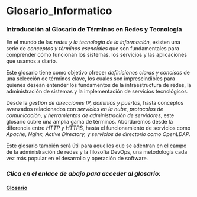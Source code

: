 # Glosario_Informatico

### **Introducción al Glosario de Términos en Redes y Tecnología**

En el mundo de las *redes y la tecnología de la información*, existen una serie de *conceptos y términos esenciales* que son fundamentales para comprender cómo funcionan los sistemas, los servicios y las aplicaciones que usamos a diario. 

Este glosario tiene como objetivo ofrecer *definiciones claras y concisas* de una selección de términos clave, los cuales son imprescindibles para quienes desean entender los fundamentos de la infraestructura de redes, la administración de sistemas y la implementación de servicios tecnológicos.

Desde la *gestión de direcciones IP, dominios y puertos*, hasta conceptos avanzados relacionados con *servicios en la nube*, *protocolos de comunicación*, y *herramientas de administración de servidores*, este glosario cubre una amplia gama de términos. Abordaremos desde la diferencia entre *HTTP y HTTPS*, hasta el funcionamiento de servicios como *Apache, Nginx, Active Directory, y servicios de directorio como OpenLDAP*.

Este glosario también será útil para aquellos que se adentran en el campo de la administración de redes y la filosofía DevOps, una metodología cada vez más popular en el desarrollo y operación de software.

### *Clica en el enlace de abajo para acceder al glosario:*

#### [Glosario](glosario.md)
